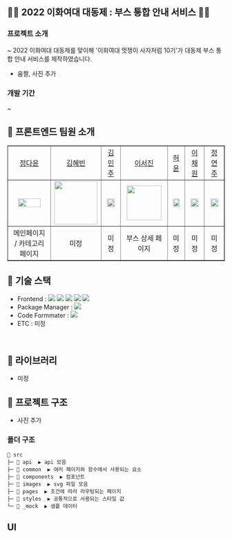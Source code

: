 ## 💚🎉 2022 이화여대 대동제 : 부스 통합 안내 서비스 🎉💚

### 프로젝트 소개

~ 2022 이화여대 대동제를 맞이해 '이화여대 멋쟁이 사자처럼 10기'가 대동제 부스 통합 안내 서비스를 제작하였습니다.

- 움짤, 사진 추가

### 개발 기간

~

## 🎉 프론트엔드 팀원 소개

<table border="" cellspacing="0" cellpadding="0" width="100%">
    <tr width="100%">
        <td align="center"><a href= "https://github.com/dy6578ekdbs">정다윤</a></td>
         <td align="center"><a href= "https://github.com/aoqlsdl">김혜빈</a></td>
        <td  align="center"><a href= "">김민주</a></td>
        <td  align="center"><a href= "https://github.com/529539">이서진</a></td>
        <td " align="center"><a href= "">허윤</a></td>
        <td  align="center"><a href= "">이채원</a></td>
        <td  align="center"><a href= "">정연주</a></td>
    </tr>
    <tr width="100%">
        <td  align="center"><img src = "" width="80%"/></td>
        <td  align="center"><img src = "https://ifh.cc/g/Vo4n9y.png" width="100px" /></td>
        <td  align="center"><img src = "" width="80%"/></td>
        <td  align="center"><img src = "https://ifh.cc/g/3pJqOT.jpg" width="80px"/></td>
        <td  align="center"><img src = "" width="80%"/></td>
        <td  align="center"><img src = "" width="80%"/></td>
        <td  align="center"><img src = "" width="80%"/></td>
    </tr>
    <tr width="100%">
      <td  align="center">메인페이지 / 카테고리 페이지</td>
      <td  align="center">미정</td>
      <td  align="center">미정</td>
     <td  align="center">부스 상세 페이지</td>
      <td  align="center">미정</td>
      <td  align="center">미정</td>
      <td  align="center">미정</td>
   </tr>
</table>

## 🎉 기술 스택

- Frontend : <img src="https://img.shields.io/badge/React-61DAFB?style=flat-square&logo=React&logoColor=white"> <img src="https://img.shields.io/badge/Redux-764ABC?style=flat-square&logo=Redux&logoColor=white"> <img src="https://img.shields.io/badge/ReduxToolkit-764ABC?style=flat-square&logo=Redux&logoColor=white"> <img src="https://img.shields.io/badge/ReduxPersist-764ABC?style=flat-square&logo=Redux&logoColor=white"> <img src="https://img.shields.io/badge/styled_components-DB7093?style=flat-square&logo=styled-components&logoColor=white">
- Package Manager : <img src="https://img.shields.io/badge/npm-CB3837?style=flat-square&logo=npm&logoColor=white">
- Code Formmater : <img src="https://img.shields.io/badge/Prettier-F7B93E?style=flat-square&logo=React&logoColor=white">
- ETC : 미정

</br>

## 🎉 라이브러리

- 미정

## 🎉 프로젝트 구조

- 사진 추가

### 폴더 구조

```
📂 src
├─ 📂 api  ▶️ api 모음
├─ 📂 common  ▶️ 여러 페이지와 함수에서 사용되는 요소
├─ 📂 components  ▶️ 컴포넌트
├─ 📂 images  ▶️ svg 파일 모음
├─ 📂 pages  ▶️ 조건에 따라 라우팅되는 페이지
├─ 📂 styles  ▶️ 공통적으로 사용되는 스타일 값
└─ 📂 _mock  ▶️ 샘플 데이터

```

## UI
